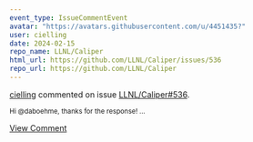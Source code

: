 ```yaml
---
event_type: IssueCommentEvent
avatar: "https://avatars.githubusercontent.com/u/4451435?"
user: cielling
date: 2024-02-15
repo_name: LLNL/Caliper
html_url: https://github.com/LLNL/Caliper/issues/536
repo_url: https://github.com/LLNL/Caliper
---
```


<a href='https://github.com/cielling' target='_blank'>cielling</a> commented on issue <a href='https://github.com/LLNL/Caliper/issues/536' target='_blank'>LLNL/Caliper#536</a>.

<small>Hi @daboehme, thanks for the response!...</small>

<a href='https://github.com/LLNL/Caliper/issues/536' target='_blank'>View Comment</a>